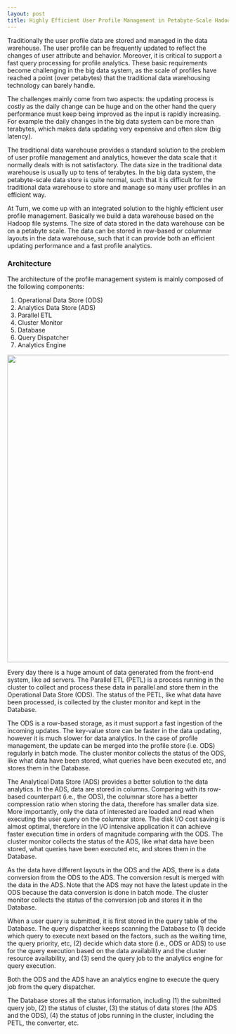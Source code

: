 ```yaml
---
layout: post
title: Highly Efficient User Profile Management in Petabyte-Scale Hadoop-based Data Warehouse
---
```


Traditionally the user profile data are stored and managed in the data warehouse. The user profile can be frequently updated to reflect the changes of user attribute and behavior. Moreover, it is critical to support a fast query processing for profile analytics.  These basic requirements become challenging in the big data system, as the scale of profiles have reached a point (over petabytes) that the traditional data warehousing technology can barely handle.  

The challenges mainly come from  two aspects: the updating process is costly as the daily change can be huge and on the other hand the query performance must keep being improved as the input is rapidly increasing. For example the daily changes in the big data system can be more than terabytes, which makes data updating very expensive and often slow (big latency). 

The traditional data warehouse provides a standard solution to the problem of user profile management and analytics, however the data scale that it normally deals with is not satisfactory. The data size in the traditional data warehouse is usually up to tens of terabytes. In the big data system, the petabyte-scale data store is quite normal, such that it is difficult for the traditional data warehouse to store and manage so many user profiles in an efficient way. 

At Turn, we come up with an integrated solution to the highly efficient user profile management.  Basically we build a data warehouse based on the Hadoop file systems. The size of data stored in the data warehouse can be on a petabyte scale. The data can be stored in row-based or columnar layouts in the data warehouse, such that it can provide both an efficient updating performance and a fast profile analytics.  

### Architecture

The architecture of the profile management system is mainly composed of the following components:

1. Operational Data Store (ODS)
2. Analytics Data Store (ADS)
3. Parallel ETL
4. Cluster Monitor
5. Database
6. Query Dispatcher
7. Analytics Engine


<img style="float: center" src="http://thinkingscale.com/public/OA.png" width=700x/> 

Every day there is a huge amount of data generated from the front-end system, like ad servers. The Parallel ETL (PETL) is a process running in the cluster to collect and process these data in parallel and store them in the Operational Data Store (ODS).  The status of the PETL, like what data have been processed, is collected by the cluster monitor and kept in the Database.

The ODS is a row-based storage, as it must support a fast ingestion of the incoming updates. The key-value store can be faster in the data updating, however it is much slower for data analytics. In the case of profile management, the update can be merged into the profile store (i.e. ODS) regularly in batch mode. The cluster monitor collects the status of the ODS, like what data have been stored, what queries have been executed etc, and stores them in the Database.

The Analytical Data Store (ADS) provides a better solution to the data analytics. In the ADS, data are stored in columns. Comparing with its row-based counterpart (i.e., the ODS), the columnar store has a better compression ratio when storing the data, therefore has smaller data size. More importantly, only the data of interested are loaded and read when executing the user query on the columnar store. The disk I/O cost saving is almost optimal, therefore in the I/O intensive application it can achieve faster execution time in orders of magnitude comparing with the ODS. The cluster monitor collects the status of the ADS, like what data have been stored, what queries have been executed etc, and stores them in the Database. 

As the data have different layouts in the ODS and the ADS, there is a data conversion from the ODS to the ADS. The conversion result is merged with the data in the ADS. Note that the ADS may not have the latest update in the ODS because the data conversion is done in batch mode.  The cluster monitor collects the status of the conversion job and stores it in the Database. 

When a user query is submitted, it is first stored in the query table of the Database. The query dispatcher keeps scanning the Database to (1) decide which query to execute next based on the factors, such as the waiting time, the query priority, etc, (2) decide which data store (i.e., ODS or ADS) to use for the query execution based on the data availability and the cluster resource availability, and (3) send the query job to the analytics engine for query execution. 

Both the ODS and the ADS have an analytics engine to execute the query job from the query dispatcher. 

The Database stores all the status information, including (1) the submitted query job, (2) the status of cluster, (3) the status of data stores (the ADS and the ODS), (4) the status of jobs running in the cluster, including the PETL, the converter, etc.
